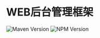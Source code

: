 # WEB后台管理框架

![Maven Version](https://img.shields.io/maven-central/v/io.github.tmgg/tmgg-system-parent)  ![NPM Version](https://img.shields.io/npm/v/%40tmgg%2Ftmgg-system)

